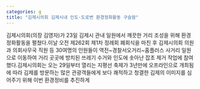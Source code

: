 ```yaml
---
categories: g
title: "김제시의회 김제시내 인도·도로변 환경정화활동 구슬땀"
---
```

김제시의회(의장 김영자)가 23일 김제시 관내 일원에서 깨끗한 거리 조성을 위해 환경정화활동을 펼쳤다.이날 오전 제262회 제1차 정례회 폐회식을 마친 후 김제시의회 의원과 의회사무국 직원 등 30여명의 인원들이 역전~경찰서오거리~홈플러스 사거리 일원으로 이동하여 거리 곳곳에 방치된 쓰레기 수거와 인도에 솟아난 잡초 제거 작업에 참여했다.김제시의회는 오는 29일부터 열리는 지평선 축제가 3년만에 오프라인으로 개최됨에 따라 김제를 방문하는 많은 관광객들에게 보다 쾌적하고 청결한 김제의 이미지를 심어주기 위해 이번 환경정비를 추진하게
